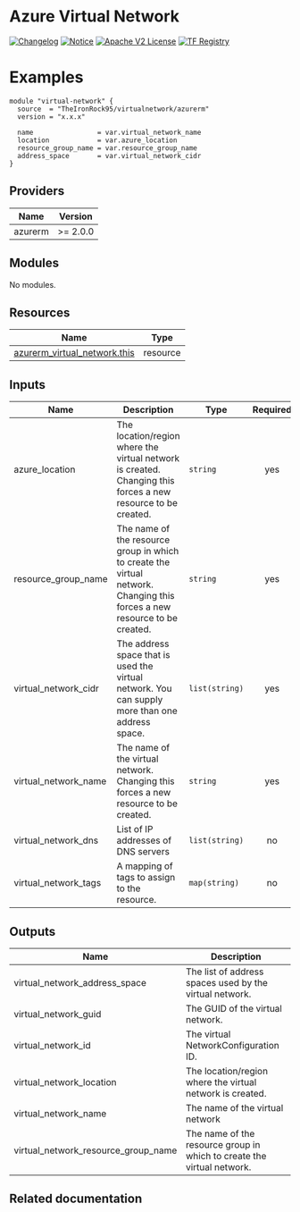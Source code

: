 <!-- BEGIN_TF_DOCS -->
 # Azure Virtual Network
[![Changelog](https://img.shields.io/badge/changelog-release-green.svg)](CHANGELOG.md) [![Notice](https://img.shields.io/badge/notice-copyright-yellow.svg)](NOTICE) [![Apache V2 License](https://img.shields.io/badge/license-Apache%20V2-orange.svg)](LICENSE) [![TF Registry](https://img.shields.io/badge/terraform-registry-blue.svg)](https://registry.terraform.io/modules/TheIronRock95/virtualnetwork/azurerm/latest)

# Examples

```hcl
module "virtual-network" {
  source  = "TheIronRock95/virtualnetwork/azurerm"
  version = "x.x.x"

  name                = var.virtual_network_name
  location            = var.azure_location
  resource_group_name = var.resource_group_name
  address_space       = var.virtual_network_cidr
}
```
## Providers

| Name | Version |
|------|---------|
| azurerm | >= 2.0.0 |

## Modules

No modules.

## Resources

| Name | Type |
|------|------|
| [azurerm_virtual_network.this](https://registry.terraform.io/providers/hashicorp/azurerm/latest/docs/resources/virtual_network) | resource |

## Inputs

| Name | Description | Type | Required |
|------|-------------|------|:--------:|
| azure\_location | The location/region where the virtual network is created. Changing this forces a new resource to be created. | `string` | yes |
| resource\_group\_name | The name of the resource group in which to create the virtual network. Changing this forces a new resource to be created. | `string` | yes |
| virtual\_network\_cidr | The address space that is used the virtual network. You can supply more than one address space. | `list(string)` | yes |
| virtual\_network\_name | The name of the virtual network. Changing this forces a new resource to be created. | `string` | yes |
| virtual\_network\_dns | List of IP addresses of DNS servers | `list(string)` | no |
| virtual\_network\_tags | A mapping of tags to assign to the resource. | `map(string)` | no |

## Outputs

| Name | Description |
|------|-------------|
| virtual\_network\_address\_space | The list of address spaces used by the virtual network. |
| virtual\_network\_guid | The GUID of the virtual network. |
| virtual\_network\_id | The virtual NetworkConfiguration ID. |
| virtual\_network\_location | The location/region where the virtual network is created. |
| virtual\_network\_name | The name of the virtual network |
| virtual\_network\_resource\_group\_name | The name of the resource group in which to create the virtual network. |

## Related documentation
<!-- END_TF_DOCS -->